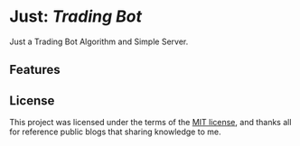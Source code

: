 # Just: _Trading Bot_

Just a Trading Bot Algorithm and Simple Server.

## Features

## License

This project was licensed under the terms of the [MIT license](LICENSE), and thanks
all for reference public blogs that sharing knowledge to me.
